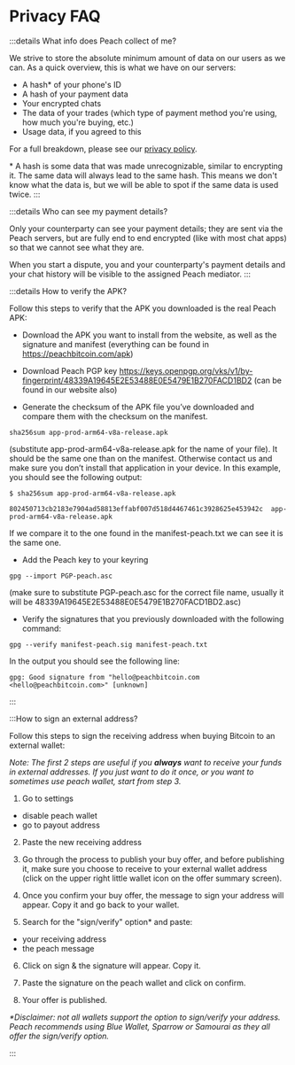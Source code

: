 # Privacy FAQ

:::details What info does Peach collect of me?

We strive to store the absolute minimum amount of data on our users as we can. As a quick overview, this is what we have on our servers:

- A hash\* of your phone's ID
- A hash of your payment data
- Your encrypted chats
- The data of your trades (which type of payment method you're using, how much you're buying, etc.)
- Usage data, if you agreed to this

For a full breakdown, please see our [privacy policy](/privacy-policy/).

\* A hash is some data that was made unrecognizable, similar to encrypting it. The same data will always lead to the same hash. This means we don't know what the data is, but we will be able to spot if the same data is used twice.
:::

<!--
:::details What info is sent when I share usage data?
Give a list
:::
-->

:::details Who can see my payment details?

Only your counterparty can see your payment details; they are sent via the Peach servers, but are fully end to end encrypted (like with most chat apps) so that we cannot see what they are.

When you start a dispute, you and your counterparty's payment details and your chat history will be visible to the assigned Peach mediator.
:::

:::details How to verify the APK?

Follow this steps to verify that the APK you downloaded is the real Peach APK:

- Download the APK you want to install from the website, as well as the signature and manifest (everything can be found in https://peachbitcoin.com/apk)

- Download Peach PGP key https://keys.openpgp.org/vks/v1/by-fingerprint/48339A19645E2E53488E0E5479E1B270FACD1BD2 (can be found in our website also)

- Generate the checksum of the APK file you’ve downloaded and compare them with the checksum on the manifest.
````
sha256sum app-prod-arm64-v8a-release.apk
````
(substitute app-prod-arm64-v8a-release.apk for the name of your file). It should be the same one than on the manifest. Otherwise contact us and make sure you don’t install that application in your device. In this example, you should see the following output:
```
$ sha256sum app-prod-arm64-v8a-release.apk

802450713cb2183e7904ad58813effabf007d518d4467461c3928625e453942c  app-prod-arm64-v8a-release.apk
```
If we compare it to the one found in the manifest-peach.txt we can see it is the same one.

- Add the Peach key to your keyring
```
gpg --import PGP-peach.asc
```
(make sure to substitute PGP-peach.asc for the correct file name, usually it will be 48339A19645E2E53488E0E5479E1B270FACD1BD2.asc)

- Verify the signatures that you previously downloaded with the following command:
```
gpg --verify manifest-peach.sig manifest-peach.txt
``` 
In the output you should see the following line:
```
gpg: Good signature from "hello@peachbitcoin.com <hello@peachbitcoin.com>" [unknown]
```
:::

:::How to sign an external address?

Follow this steps to sign the receiving address when buying Bitcoin to an external wallet:

_Note: The first 2 steps are useful if you **always** want to receive your funds in external addresses. If you just want to do it once, or you want to sometimes use peach wallet, start from step 3._

1. Go to settings
  - disable peach wallet
  - go to payout address

2. Paste the new receiving address

3. Go through the process to publish your buy offer, and before publishing it, make sure you choose to receive to your external wallet address (click on the upper right little wallet icon on the offer summary screen).

4. Once you confirm your buy offer, the message to sign your address will appear. Copy it and go back to your wallet.

5. Search for the "sign/verify" option* and paste:
  - your receiving address
  - the peach message

6. Click on sign & the signature will appear. Copy it.

7. Paste the signature on the peach wallet and click on confirm.

8. Your offer is published.

_*Disclaimer: not all wallets support the option to sign/verify your address. Peach recommends using Blue Wallet, Sparrow or Samourai as they all offer the sign/verify option._

:::

